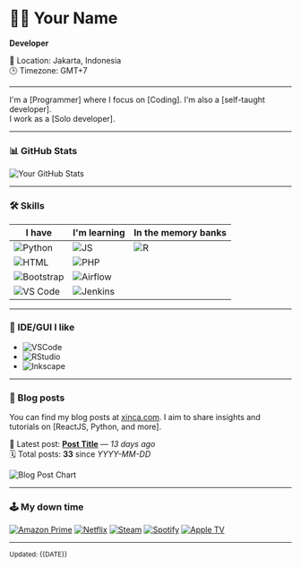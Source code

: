 # 👩‍💻 Your Name

**Developer**

📍 Location: Jakarta, Indonesia  
🕒 Timezone: GMT+7  

---

I'm a [Programmer] where I focus on [Coding]. I'm also a [self-taught developer].  
I work as a [Solo developer].

---

### 📊 GitHub Stats

![Your GitHub Stats](https://github-readme-stats.vercel.app/api?username=xinxinca&show_icons=true&theme=tokyonight)

---

### 🛠️ Skills

| I have                         | I'm learning                 | In the memory banks      |
|-------------------------------|------------------------------|--------------------------|
| ![Python](https://img.shields.io/badge/Python-3776AB?style=flat&logo=python&logoColor=white) | ![JS](https://img.shields.io/badge/JavaScript-F7DF1E?style=flat&logo=javascript&logoColor=black) | ![R](https://img.shields.io/badge/R-276DC3?style=flat&logo=r&logoColor=white) |
| ![HTML](https://img.shields.io/badge/HTML5-E34F26?style=flat&logo=html5&logoColor=white) | ![PHP](https://img.shields.io/badge/PHP-777BB4?style=flat&logo=php&logoColor=white) |  |
| ![Bootstrap](https://img.shields.io/badge/Bootstrap-7952B3?style=flat&logo=bootstrap&logoColor=white) | ![Airflow](https://img.shields.io/badge/Airflow-017CEE?style=flat&logo=apacheairflow&logoColor=white) |  |
| ![VS Code](https://img.shields.io/badge/VSCode-007ACC?style=flat&logo=visual-studio-code&logoColor=white) | ![Jenkins](https://img.shields.io/badge/Jenkins-D24939?style=flat&logo=jenkins&logoColor=white) |  |

---

### 🧠 IDE/GUI I like

- ![VSCode](https://img.shields.io/badge/VS_Code-007ACC?style=flat&logo=visual-studio-code&logoColor=white)
- ![RStudio](https://img.shields.io/badge/RStudio-75AADB?style=flat&logo=rstudio&logoColor=white)
- ![Inkscape](https://img.shields.io/badge/Inkscape-000000?style=flat&logo=inkscape&logoColor=white)

---

### 📝 Blog posts

You can find my blog posts at [xinca.com](https://xinca.com). I aim to share insights and tutorials on [ReactJS, Python, and more].

📅 Latest post: **[Post Title](#)** — *13 days ago*  
🗓 Total posts: **33** since *YYYY-MM-DD*

![Blog Post Chart](https://github-readme-activity-graph.cyclic.app/graph?username=xinxinca&theme=github-dark)

---

### 🕹️ My down time

[![Amazon Prime](https://img.shields.io/badge/Amazon%20Prime-FF9900?style=for-the-badge&logo=amazon&logoColor=white)](#)
[![Netflix](https://img.shields.io/badge/Netflix-E50914?style=for-the-badge&logo=netflix&logoColor=white)](#)
[![Steam](https://img.shields.io/badge/Steam-000000?style=for-the-badge&logo=steam&logoColor=white)](#)
[![Spotify](https://img.shields.io/badge/Spotify-1DB954?style=for-the-badge&logo=spotify&logoColor=white)](#)
[![Apple TV](https://img.shields.io/badge/Apple%20TV-000000?style=for-the-badge&logo=apple&logoColor=white)](#)

---

<sub>Updated: {{DATE}}</sub>
